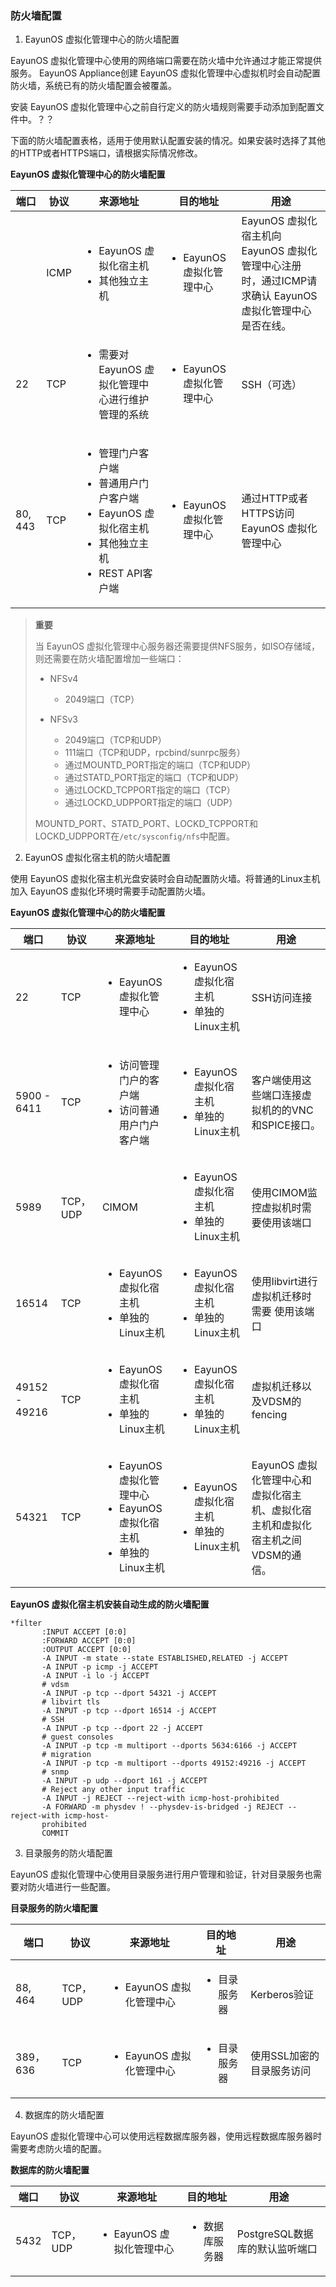 ### 防火墙配置

1. EayunOS 虚拟化管理中心的防火墙配置

EayunOS 虚拟化管理中心使用的网络端口需要在防火墙中允许通过才能正常提供服务。 EayunOS  Appliance创建 EayunOS 虚拟化管理中心虚拟机时会自动配置防火墙，系统已有的防火墙配置会被覆盖。

安装 EayunOS 虚拟化管理中心之前自行定义的防火墙规则需要手动添加到配置文件中。？？

下面的防火墙配置表格，适用于使用默认配置安装的情况。如果安装时选择了其他的HTTP或者HTTPS端口，请根据实际情况修改。

**EayunOS 虚拟化管理中心的防火墙配置**

|  端口  |  协议  |      来源地址    |    目的地址    |    用途    |
|--------|--------|------------------|----------------|------------|
|        |ICMP    |<ul><li> EayunOS 虚拟化宿主机</li><li>其他独立主机</li></ul>|<ul><li> EayunOS 虚拟化管理中心</li></ul>| EayunOS 虚拟化宿主机向 EayunOS 虚拟化管理中心注册 时，通过ICMP请求确认 EayunOS 虚拟化管理中心是否在线。|
|22      |TCP     |<ul><li>需要对 EayunOS 虚拟化管理中心进行维护管理的系统</li></ul>|<ul><li> EayunOS 虚拟化管理中心</li></ul>|SSH（可选）|
|80, 443 |TCP     |<ul><li>管理门户客户端</li><li>普通用户门户客户端</li><li> EayunOS 虚拟化宿主机</li><li>其他独立主机</li><li>REST API客户端</li></ul>|<ul><li> EayunOS 虚拟化管理中心</li></ul>|通过HTTP或者HTTPS访问 EayunOS 虚拟化管理中心|

> **重要**
>
> 当 EayunOS 虚拟化管理中心服务器还需要提供NFS服务，如ISO存储域，则还需要在防火墙配置增加一些端口：
>
> * NFSv4
>
>   * 2049端口（TCP）
> * NFSv3
>
>   * 2049端口（TCP和UDP）
>   * 111端口（TCP和UDP，rpcbind/sunrpc服务）
>   * 通过MOUNTD_PORT指定的端口（TCP和UDP）
>   * 通过STATD_PORT指定的端口（TCP和UDP）
>   * 通过LOCKD_TCPPORT指定的端口（TCP）
>   * 通过LOCKD_UDPPORT指定的端口（UDP）
>
> MOUNTD_PORT、STATD_PORT、LOCKD_TCPPORT和LOCKD_UDPPORT在`/etc/sysconfig/nfs`中配置。

2. EayunOS 虚拟化宿主机的防火墙配置

使用 EayunOS 虚拟化宿主机光盘安装时会自动配置防火墙。将普通的Linux主机加入 EayunOS 虚拟化环境时需要手动配置防火墙。

**EayunOS 虚拟化管理中心的防火墙配置**

|  端口  |  协议  |    来源地址    |    目的地址    |    用途    |
|--------|--------|----------------|----------------|------------|
|22      |TCP     |<ul><li> EayunOS 虚拟化管理中心</li></ul>|<ul><li> EayunOS 虚拟化宿主机</li><li>单独的Linux主机</li></ul>|SSH访问连接|
|5900 - 6411|TCP     |<ul><li>访问管理门户的客户端</li><li>访问普通用户门户客户端</li></ul>|<ul><li> EayunOS 虚拟化宿主机</li><li>单独的Linux主机</li></ul>|客户端使用这些端口连接虚拟机的的VNC和SPICE接口。|
|5989    |TCP，UDP|CIMOM           |<ul><li> EayunOS 虚拟化宿主机</li><li>单独的Linux主机</li></ul>|使用CIMOM监控虚拟机时需要使用该端口|
|16514   |TCP     |<ul><li> EayunOS 虚拟化宿主机</li><li>单独的Linux主机</li></ul>|<ul><li> EayunOS 虚拟化宿主机</li><li>单独的Linux主机</li></ul>|使用libvirt进行虚拟机迁移时需要 使用该端口|
|49152 - 49216|TCP     |<ul><li> EayunOS 虚拟化宿主机</li><li>单独的Linux主机</li></ul>|<ul><li> EayunOS 虚拟化宿主机</li><li>单独的Linux主机</li></ul>|虚拟机迁移以及VDSM的fencing|
|54321   |TCP     |<ul><li> EayunOS 虚拟化管理中心</li><li> EayunOS 虚拟化宿主机</li><li>单独的Linux主机</li></ul>|<ul><li> EayunOS 虚拟化宿主机</li><li>单独的Linux主机</li></ul>| EayunOS 虚拟化管理中心和虚拟化宿主机、虚拟化宿主机和虚拟化宿主机之间VDSM的通信。|

**EayunOS 虚拟化宿主机安装自动生成的防火墙配置**

```
*filter
       :INPUT ACCEPT [0:0]
       :FORWARD ACCEPT [0:0]
       :OUTPUT ACCEPT [0:0]
       -A INPUT -m state --state ESTABLISHED,RELATED -j ACCEPT
       -A INPUT -p icmp -j ACCEPT
       -A INPUT -i lo -j ACCEPT
       # vdsm
       -A INPUT -p tcp --dport 54321 -j ACCEPT
       # libvirt tls
       -A INPUT -p tcp --dport 16514 -j ACCEPT
       # SSH
       -A INPUT -p tcp --dport 22 -j ACCEPT
       # guest consoles
       -A INPUT -p tcp -m multiport --dports 5634:6166 -j ACCEPT
       # migration
       -A INPUT -p tcp -m multiport --dports 49152:49216 -j ACCEPT
       # snmp
       -A INPUT -p udp --dport 161 -j ACCEPT
       # Reject any other input traffic
       -A INPUT -j REJECT --reject-with icmp-host-prohibited
       -A FORWARD -m physdev ! --physdev-is-bridged -j REJECT --reject-with icmp-host-
       prohibited
       COMMIT
```

3. 目录服务的防火墙配置

EayunOS 虚拟化管理中心使用目录服务进行用户管理和验证，针对目录服务也需要对防火墙进行一些配置。

**目录服务的防火墙配置**

|  端口  |  协议  |    来源地址    |    目的地址    |    用途    |
|--------|--------|----------------|----------------|------------|
|88, 464 |TCP，UDP|<ul><li>EayunOS 虚拟化管理中心</li></ul>|<ul><li>目录服务器</li></ul>|Kerberos验证|
|389， 636|TCP     |<ul><li>EayunOS 虚拟化管理中心</li></ul>|<ul><li>目录服务器</li></ul>|使用SSL加密的目录服务访问|

4. 数据库的防火墙配置

EayunOS 虚拟化管理中心可以使用远程数据库服务器，使用远程数据库服务器时需要考虑防火墙的配置。

**数据库的防火墙配置**

|  端口  |  协议  |    来源地址    |    目的地址    |    用途    |
|--------|--------|----------------|----------------|------------|
|5432    |TCP，UDP|<ul><li>EayunOS 虚拟化管理中心</li></ul>|<ul><li>数据库服务器</li></ul>|PostgreSQL数据库的默认监听端口|
